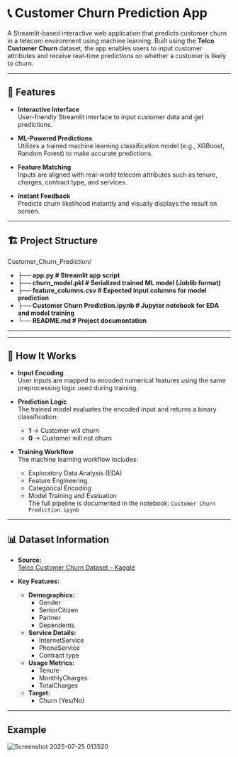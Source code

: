 # 📞 Customer Churn Prediction App

A Streamlit-based interactive web application that predicts customer churn in a telecom environment using machine learning. Built using the **Telco Customer Churn** dataset, the app enables users to input customer attributes and receive real-time predictions on whether a customer is likely to churn.

---

## 🚀 Features

- **Interactive Interface**  
  User-friendly Streamlit interface to input customer data and get predictions.

- **ML-Powered Predictions**  
  Utilizes a trained machine learning classification model (e.g., XGBoost, Random Forest) to make accurate predictions.

- **Feature Matching**  
  Inputs are aligned with real-world telecom attributes such as tenure, charges, contract type, and services.

- **Instant Feedback**  
  Predicts churn likelihood instantly and visually displays the result on screen.

---

## 🏗️ Project Structure
Customer_Churn_Prediction/
- **├── app.py # Streamlit app script**
- **├── churn_model.pkl # Serialized trained ML model (Joblib format)**
- **├── feature_columns.csv # Expected input columns for model prediction**
- **├── Customer Churn Prediction.ipynb # Jupyter notebook for EDA and model training**
- **└── README.md # Project documentation**

---


---

## 🧠 How It Works

- **Input Encoding**  
  User inputs are mapped to encoded numerical features using the same preprocessing logic used during training.

- **Prediction Logic**  
  The trained model evaluates the encoded input and returns a binary classification:
  - **1** → Customer will churn  
  - **0** → Customer will not churn

- **Training Workflow**  
  The machine learning workflow includes:
  - Exploratory Data Analysis (EDA)
  - Feature Engineering
  - Categorical Encoding
  - Model Training and Evaluation  
  The full pipeline is documented in the notebook: `Customer Churn Prediction.ipynb`

---

## 📊 Dataset Information

- **Source:**  
  [Telco Customer Churn Dataset – Kaggle](https://www.kaggle.com/blastchar/telco-customer-churn)

- **Key Features:**
  - **Demographics:**
    - Gender  
    - SeniorCitizen  
    - Partner  
    - Dependents
  - **Service Details:**
    - InternetService  
    - PhoneService  
    - Contract type  
  - **Usage Metrics:**
    - Tenure  
    - MonthlyCharges  
    - TotalCharges
  - **Target:**
    - Churn (Yes/No)

---

## Example

![Screenshot 2025-07-25 013520](https://github.com/user-attachments/assets/ea663689-f2d2-4a90-943f-9cd25ba3e906)


